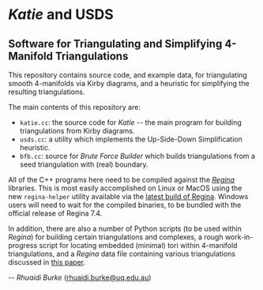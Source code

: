 # *Katie* and USDS
## Software for Triangulating and Simplifying 4-Manifold Triangulations
This repository contains source code, and example data, for triangulating smooth 4-manifolds via Kirby diagrams, and a heuristic for simplifying the resulting triangulations.

The main contents of this repository are:

 - `katie.cc`: the source code for *Katie* -- the main program for building triangulations from Kirby diagrams.
 - `usds.cc`: a utility which implements the Up-Side-Down Simplification heuristic.
 -  `bfb.cc`: source for *Brute Force Builder* which builds triangulations from a seed triangulation with (real) boundary.

All of the C++ programs here need to be compiled against the [*Regina*](https://regina-normal.github.io/) libraries. This is most easily accomplished on Linux or MacOS using the new `regina-helper` utility available via the [latest build of Regina](https://github.com/regina-normal/regina). Windows users will need to wait for the compiled binaries, to be bundled with the official release of Regina 7.4.
 
In addition, there are also a number of Python scripts (to be used within *Regina*) for building certain triangulations and complexes, a rough work-in-progress script for locating embedded (minimal) tori within 4-manifold triangulations, and a *Regina* data file containing various triangulations discussed in [this paper](https://arxiv.org/abs/2402.15087).

-- *Rhuaidi Burke* (rhuaidi.burke@uq.edu.au)
